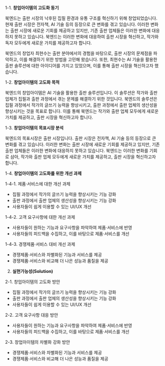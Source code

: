 1-1. **창업아이템의 고도화 동기**

북엔드는 출판 시장의 낙후된 집필 환경과 유통 구조를 혁신하기 위해 창업되었습니다. 현재 출판 시장은 전자책, AI 기술 등의 등장으로 큰 변화를 겪고 있습니다. 이러한 변화는 출판 시장에 새로운 기회를 제공하고 있지만, 기존 출판 업체들은 이러한 변화에 대응하지 못하고 있습니다. 북엔드는 이러한 변화에 대응하여 출판 시장을 혁신하고, 작가와 독자 모두에게 새로운 가치를 제공하고자 합니다.

북엔드의 창업자 최현수는 출판 분야에서의 경험을 바탕으로, 출판 시장의 문제점을 파악하고, 이를 해결하기 위한 방법을 고민해 왔습니다. 또한, 최현수는 AI 기술을 활용한 출판 솔루션에 대한 아이디어를 가지고 있었으며, 이를 통해 출판 시장을 혁신하고자 했습니다.

1-2. **창업아이템의 고도화 목적**

북엔드의 창업아이템은 AI 기술을 활용한 출판 솔루션입니다. 이 솔루션은 작가와 출판 업체가 집필과 출판 과정에서 겪는 문제를 해결하기 위한 것입니다. 북엔드의 솔루션은 집필 과정에서 작가의 글쓰기 능력을 향상시키고, 출판 과정에서 출판 업체의 생산성을 향상시키는 것을 목표로 합니다. 이를 통해 북엔드는 작가와 출판 업체 모두에게 새로운 가치를 제공하고, 출판 시장을 혁신하고자 합니다.

1-3. **창업아이템의 목표시장 분석**

북엔드의 목표시장은 출판 시장입니다. 출판 시장은 전자책, AI 기술 등의 등장으로 큰 변화를 겪고 있습니다. 이러한 변화는 출판 시장에 새로운 기회를 제공하고 있지만, 기존 출판 업체들은 이러한 변화에 대응하지 못하고 있습니다. 북엔드는 이러한 변화를 기회로 삼아, 작가와 출판 업체 모두에게 새로운 가치를 제공하고, 출판 시장을 혁신하고자 합니다.

1-4. **창업아이템의 고도화를 위한 개선 과제**

1-4-1. 제품·서비스에 대한 개선 과제

* 집필 과정에서 작가의 글쓰기 능력을 향상시키는 기능 강화
* 출판 과정에서 출판 업체의 생산성을 향상시키는 기능 강화
* 사용자들이 쉽게 이용할 수 있는 UI/UX 개선

1-4-2. 고객 요구사항에 대한 개선 과제

* 사용자들이 원하는 기능과 요구사항을 파악하여 제품·서비스에 반영
* 사용자들의 피드백을 수집하고, 이를 바탕으로 제품·서비스를 개선

1-4-3. 경쟁제품·서비스 대비 개선 과제

* 경쟁제품·서비스와 차별화된 기능과 서비스를 제공
* 경쟁제품·서비스와 비교해 더 나은 성능과 품질을 제공

2. **실현가능성(Solution)**

2-1. 창업아이템의 고도화 방안

* 집필 과정에서 작가의 글쓰기 능력을 향상시키는 기능 강화
* 출판 과정에서 출판 업체의 생산성을 향상시키는 기능 강화
* 사용자들이 쉽게 이용할 수 있는 UI/UX 개선

2-2. 고객 요구사항 대응 방안

* 사용자들이 원하는 기능과 요구사항을 파악하여 제품·서비스에 반영
* 사용자들의 피드백을 수집하고, 이를 바탕으로 제품·서비스를 개선

2-3. 창업아이템의 차별화 강화 방안

* 경쟁제품·서비스와 차별화된 기능과 서비스를 제공
* 경쟁제품·서비스와 비교해 더 나은 성능과 품질을 제공
